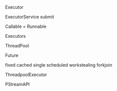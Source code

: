 
Executor 

ExecutorService submit

Callable = Runnable

Executors 

ThreadPool

Future

fixed cached single scheduled workstealing forkjoin

ThreadpoolExecutor

PStreamAPI